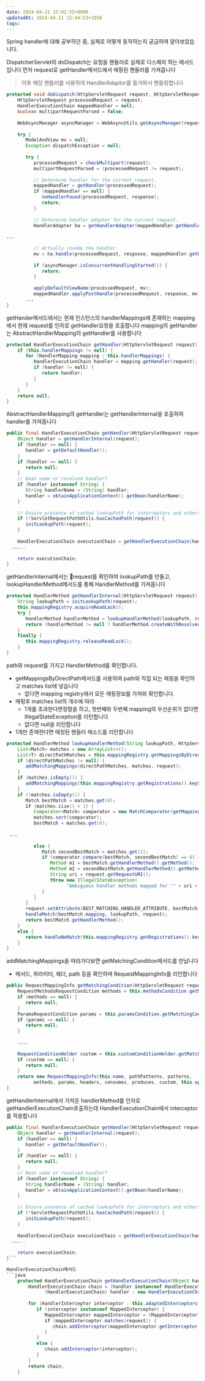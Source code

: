 ```yaml
---
date: 2024-04-21 15:02:55+0000
updatedAt: 2024-04-21 15:44:53+1850
tags: 
---
```

Spring handler에 대해 공부하던 중, 실제로 어떻게 동작하는지 궁금하여 알아보았습니다.

DispatcherServlet의 doDispatch는 요청을 핸들러로 실제로 디스패치 하는 메서드입니다
먼저 request로 getHandler메서드에서 매핑된 핸들러를 가져옵니다
> 이후 해당 핸들러를 사용하여 HandlerAdaptor를 들거와서 핸들링합니다
```java
protected void doDispatch(HttpServletRequest request, HttpServletResponse response) throws Exception {  
    HttpServletRequest processedRequest = request;  
    HandlerExecutionChain mappedHandler = null;  
    boolean multipartRequestParsed = false;  
  
    WebAsyncManager asyncManager = WebAsyncUtils.getAsyncManager(request);  
  
    try {  
       ModelAndView mv = null;  
       Exception dispatchException = null;  
  
       try {  
          processedRequest = checkMultipart(request);  
          multipartRequestParsed = (processedRequest != request);  
  
          // Determine handler for the current request.  
          mappedHandler = getHandler(processedRequest);
          if (mappedHandler == null) {  
             noHandlerFound(processedRequest, response);  
             return;  
          }  
  
          // Determine handler adapter for the current request.  
          HandlerAdapter ha = getHandlerAdapter(mappedHandler.getHandler());  
  
...
  
          // Actually invoke the handler.  
          mv = ha.handle(processedRequest, response, mappedHandler.getHandler());  
  
          if (asyncManager.isConcurrentHandlingStarted()) {  
             return;  
          }  
  
          applyDefaultViewName(processedRequest, mv);  
          mappedHandler.applyPostHandle(processedRequest, response, mv);  
       ...
}
```


getHander메서드에서는 현재 인스턴스의 handlerMappings에 존재하는 mapping에서 현재 request를 인자로 getHandler요청을 호출합니다
mapping의 getHandler는 AbstractHandlerMapping의 getHandler를 사용합니다
```java
protected HandlerExecutionChain getHandler(HttpServletRequest request) throws Exception {  
    if (this.handlerMappings != null) {  
       for (HandlerMapping mapping : this.handlerMappings) {  
          HandlerExecutionChain handler = mapping.getHandler(request);  
          if (handler != null) {  
             return handler;  
          }  
       }  
    }  
    return null;  
}
```

AbstractHandlerMapping의 getHandler는 getHandlerInternal을 호출하여 handler를 가져옵니다
```java
public final HandlerExecutionChain getHandler(HttpServletRequest request) throws Exception {  
    Object handler = getHandlerInternal(request);  
    if (handler == null) {  
       handler = getDefaultHandler();  
    }  
    if (handler == null) {  
       return null;  
    }  
    // Bean name or resolved handler?  
    if (handler instanceof String) {  
       String handlerName = (String) handler;  
       handler = obtainApplicationContext().getBean(handlerName);  
    }  
  
    // Ensure presence of cached lookupPath for interceptors and others  
    if (!ServletRequestPathUtils.hasCachedPath(request)) {  
       initLookupPath(request);  
    }  
  
    HandlerExecutionChain executionChain = getHandlerExecutionChain(handler, request);  
  .....
  
    return executionChain;  
}
```

getHandlerInternal에서는 request를 확인하여 lookupPath를 만들고, lookupHandlerMethod메서드를 통해 HandlerMethod를 가져옵니다
```java
protected HandlerMethod getHandlerInternal(HttpServletRequest request) throws Exception {  
    String lookupPath = initLookupPath(request);  
    this.mappingRegistry.acquireReadLock();  
    try {  
       HandlerMethod handlerMethod = lookupHandlerMethod(lookupPath, request);  
       return (handlerMethod != null ? handlerMethod.createWithResolvedBean() : null);  
    }  
    finally {  
       this.mappingRegistry.releaseReadLock();  
    }  
}
```

path와 request를 가지고 HandlerMethod를 확인합니다.
- getMappingsByDirectPath메서드를 사용하여 path와 직접 되는 매핑을 확인하고 matches list에 넣습니다
	- 없다면 mapping registry에서 모든 매핑정보를 가져와 확인합니다.
- 매핑후 matches list의 개수에 따라
	- 1개를 초과한다면정렬을 하고, 첫번째와 두번째 mapping의 우선순위가 없다면 IllegalStateException를 리턴합니다
	- 없다면 null을 리턴합니다
- 1개만 존재한다면 매칭된 핸들러 메소드를 리턴합니다
```java
protected HandlerMethod lookupHandlerMethod(String lookupPath, HttpServletRequest request) throws Exception {  
    List<Match> matches = new ArrayList<>();  
    List<T> directPathMatches = this.mappingRegistry.getMappingsByDirectPath(lookupPath);  
    if (directPathMatches != null) {  
       addMatchingMappings(directPathMatches, matches, request);  
    }  
    if (matches.isEmpty()) {  
       addMatchingMappings(this.mappingRegistry.getRegistrations().keySet(), matches, request);  
    }  
    if (!matches.isEmpty()) {  
       Match bestMatch = matches.get(0);  
       if (matches.size() > 1) {  
          Comparator<Match> comparator = new MatchComparator(getMappingComparator(request));  
          matches.sort(comparator);  
          bestMatch = matches.get(0);  
          
 ...
 
          else {  
             Match secondBestMatch = matches.get(1);  
             if (comparator.compare(bestMatch, secondBestMatch) == 0) {  
                Method m1 = bestMatch.getHandlerMethod().getMethod();  
                Method m2 = secondBestMatch.getHandlerMethod().getMethod();  
                String uri = request.getRequestURI();  
                throw new IllegalStateException(  
                      "Ambiguous handler methods mapped for '" + uri + "': {" + m1 + ", " + m2 + "}");  
             }  
          }  
       }  
       request.setAttribute(BEST_MATCHING_HANDLER_ATTRIBUTE, bestMatch.getHandlerMethod());  
       handleMatch(bestMatch.mapping, lookupPath, request);  
       return bestMatch.getHandlerMethod();  
    }  
    else {  
       return handleNoMatch(this.mappingRegistry.getRegistrations().keySet(), lookupPath, request);  
    }  
}
```


addMatchingMappings을 따라가다보면 getMatchingCondition메서드를 만납니다
- 메서드, 파라미터, 헤더, path 등을 확인하며 RequestMappingInfo를 리턴합니다
```java 
public RequestMappingInfo getMatchingCondition(HttpServletRequest request) {  
    RequestMethodsRequestCondition methods = this.methodsCondition.getMatchingCondition(request);  
    if (methods == null) {  
       return null;  
    }  
    ParamsRequestCondition params = this.paramsCondition.getMatchingCondition(request);  
    if (params == null) {  
       return null;  
    }  
    
	....
	
    RequestConditionHolder custom = this.customConditionHolder.getMatchingCondition(request);  
    if (custom == null) {  
       return null;  
    }  
    return new RequestMappingInfo(this.name, pathPatterns, patterns,  
          methods, params, headers, consumes, produces, custom, this.options);  
}
```

getHandlerInternal에서 가져온 handlerMethod를 인자로 getHandlerExecutionChain호출하는데 HandlerExecutionChain에서 interceptor를 적용합니다
```java
public final HandlerExecutionChain getHandler(HttpServletRequest request) throws Exception {  
    Object handler = getHandlerInternal(request);  
    if (handler == null) {  
       handler = getDefaultHandler();  
    }  
    if (handler == null) {  
       return null;  
    }  
    // Bean name or resolved handler?  
    if (handler instanceof String) {  
       String handlerName = (String) handler;  
       handler = obtainApplicationContext().getBean(handlerName);  
    }  
  
    // Ensure presence of cached lookupPath for interceptors and others  
    if (!ServletRequestPathUtils.hasCachedPath(request)) {  
       initLookupPath(request);  
    }  
  
    HandlerExecutionChain executionChain = getHandlerExecutionChain(handler, request);  
  .....
  
    return executionChain;  
}```

HandlerExecutionChain메서드
```java 
	protected HandlerExecutionChain getHandlerExecutionChain(Object handler, HttpServletRequest request) {  
	    HandlerExecutionChain chain = (handler instanceof HandlerExecutionChain ?  
	          (HandlerExecutionChain) handler : new HandlerExecutionChain(handler));  
	  
	    for (HandlerInterceptor interceptor : this.adaptedInterceptors) {  
	       if (interceptor instanceof MappedInterceptor) {  
	          MappedInterceptor mappedInterceptor = (MappedInterceptor) interceptor;  
	          if (mappedInterceptor.matches(request)) {  
	             chain.addInterceptor(mappedInterceptor.getInterceptor());  
	          }  
	       }  
	       else {  
	          chain.addInterceptor(interceptor);  
	       }  
	    }  
	    return chain;  
	}
```